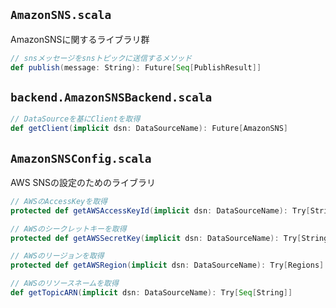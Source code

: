 ## `AmazonSNS.scala`
AmazonSNSに関するライブラリ群

```scala
// snsメッセージをsnsトピックに送信するメソッド
def publish(message: String): Future[Seq[PublishResult]]
```

## `backend.AmazonSNSBackend.scala`
```scala
// DataSourceを基にClientを取得
def getClient(implicit dsn: DataSourceName): Future[AmazonSNS]
```

## `AmazonSNSConfig.scala`
AWS SNSの設定のためのライブラリ

```scala
// AWSのAccessKeyを取得
protected def getAWSAccessKeyId(implicit dsn: DataSourceName): Try[String]

// AWSのシークレットキーを取得
protected def getAWSSecretKey(implicit dsn: DataSourceName): Try[String]

// AWSのリージョンを取得
protected def getAWSRegion(implicit dsn: DataSourceName): Try[Regions]

// AWSのリソースネームを取得
def getTopicARN(implicit dsn: DataSourceName): Try[Seq[String]]
```
